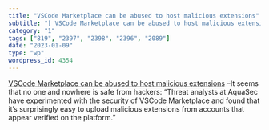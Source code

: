 ```yaml
---
title: "VSCode Marketplace can be abused to host malicious extensions"
subtitle: "[ VSCode Marketplace can be abused to host malicious extensions]( https://www.bleepingcomputer.com/n..."
category: "1"
tags: ["819", "2397", "2398", "2396", "2089"]
date: "2023-01-09"
type: "wp"
wordpress_id: 4354
---
```

[ VSCode Marketplace can be abused to host malicious extensions]( https://www.bleepingcomputer.com/news/microsoft/vscode-marketplace-can-be-abused-to-host-malicious-extensions/) –It seems that no one and nowhere is safe from hackers: “Threat analysts at AquaSec have experimented with the security of VSCode Marketplace and found that it’s surprisingly easy to upload malicious extensions from accounts that appear verified on the platform.”
